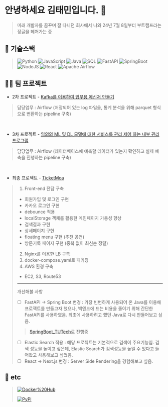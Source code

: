 # 안녕하세요 김태민입니다. 👋
> 미래 개발자를 꿈꾸며 잘 다니던 회사에서 나와 24년 7월 8일부터 부트캠프라는 정글을 헤쳐가는 중

<!--
**Mingk42/Mingk42** is a ✨ _special_ ✨ repository because its `README.md` (this file) appears on your GitHub profile.

Here are some ideas to get you started:

- 🔭 I’m currently working on ...
- 🌱 I’m currently learning ...
- 👯 I’m looking to collaborate on ...
- 🤔 I’m looking for help with ...
- 💬 Ask me about ...
- 📫 How to reach me: ...
- 😄 Pronouns: ...
- ⚡ Fun fact: ...
-->

## 🔧 기술스택

> ![Python](https://img.shields.io/badge/python-3670A0?style=for-the-badge&logo=python&logoColor=ffdd54)
> ![JavaScript](https://img.shields.io/badge/javascript-%23323330.svg?style=for-the-badge&logo=javascript&logoColor=%23F7DF1E)
> ![Java](https://img.shields.io/badge/java-%23ED8B00.svg?style=for-the-badge&logo=openjdk&logoColor=white)
> ![SQL](https://img.shields.io/badge/SQL-669DF6?style=for-the-badge&logo=sql&logoColor=FFF)
> ![FastAPI](https://img.shields.io/badge/FastAPI-005571?style=for-the-badge&logo=fastapi)
> ![SpringBoot](https://img.shields.io/badge/spring%20boot-6DB33F.svg?style=for-the-badge&logo=springboot&logoColor=white)
> ![NodeJS](https://img.shields.io/badge/node.js-6DA55F?style=for-the-badge&logo=node.js&logoColor=white)
> ![React](https://img.shields.io/badge/react-%2320232a.svg?style=for-the-badge&logo=react&logoColor=%2361DAFB)
> ![Apache Airflow](https://img.shields.io/badge/Apache%20Airflow-017CEE?style=for-the-badge&logo=Apache%20Airflow&logoColor=white)

<!-- 
## 회고
> [회고 블로그](https://mingk42.github.io/bloGit/)
일일을 모아서 주간에 적고, 주간을 모아서 월간에 적으면 좋은 컨텐츠가 될지도? -->

## 🧑‍💻 팀 프로젝트
- 2차 프로젝트 - [Kafka를 이용하여 업무용 메신저 만들기](https://github.com/pladata-encore/DE32-2rd_team3)
> 담당업무 : Airflow (저장되어 있는 log 파일을, 통계 분석을 위해 parquet 형식으로 변환하는 pipeline 구축)
<br/>

- 3차 프로젝트 - [임의의 ML 및 DL 모델에 대한 서비스를 관리 제어 하는 내부 관리 프로그램](https://github.com/pladata-encore/DE32-3rd_team2)
> 담당업무 : Airflow (데이터베이스에 예측할 데이터가 있는지 확인하고 실제 예측을 진행하는 pipeline 구축)
<br/>

- 최종 프로젝트 - [TicketMoa](https://github.com/Team1-TU-tech/DE32-fin-1team-TU_Tech-TicketMoa)
> 1. Front-end 전담 구축
> - 회원가입 및 로그인 구현
> - 카카오 로그인 구현
> - debounce 적용
> - localStorage 객체를 활용한 메인페이지 가용성 향상
> - 검색결과 구현
> - 상세페이지 구현
> - floating menu 구현 (추천 공연)
> - 방문기록 페이지 구현 (중복 없이 최신순 정렬)
> 2. Nginx를 이용한 LB 구축
> 3. docker-compose.yaml로 패키징
> 4. AWS 환경 구축
> - EC2, S3, Route53
> ---
> 개선해볼 사항
> - [ ] FastAPI -> Spring Boot 변경 : 가장 빈번하게 사용되어 온 Java를 이용해 프로젝트를 만들고자 했으나, 백엔드에 드는 비용을 줄이기 위해 간단한 FastAPI를 사용하였음. 최초에 사용하려고 했던 Java로 다시 만들어보고 싶음.
> > [SpringBoot_TUTech](https://github.com/Mingk42/SpringBoot_TUTech)로 진행중
> - [ ] Elastic Search 적용 : 해당 프로젝트는 기본적으로 검색이 주요기능임. 검색 성능을 높이고 싶은데, Elastic Search가 검색성능을 높일 수 있다고 들어왔고 사용해보고 싶었음.
> - [ ] React -> Next.js 변경 : Server Side Rendering을 경험해보고 싶음.

## 💁 etc
> [![Docker%20Hub](https://img.shields.io/badge/docker%20hub-%230db7ed.svg?style=for-the-badge&logo=docker&logoColor=white)](https://hub.docker.com/u/mingk42)
>
> [![PyPi](https://img.shields.io/badge/pypi-%23ececec.svg?style=for-the-badge&logo=pypi&logoColor=1f73b7)](https://pypi.org/user/ming42/)
